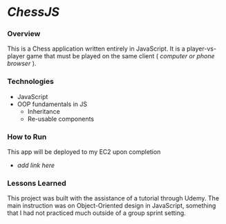 # _ChessJS_

### Overview
This is a Chess application written entirely in JavaScript. It is a player-vs-player game that must be played on the same client ( _computer or phone browser_ ).

### Technologies
* JavaScript
* OOP fundamentals in JS
  * Inheritance
  * Re-usable components

### How to Run
This app will be deployed to my EC2 upon completion
* _add link here_

### Lessons Learned
 This project was built with the assistance of a tutorial through Udemy. The main instruction was  on Object-Oriented design in JavaScript, something that I had not practiced much outside of a group sprint setting. 
